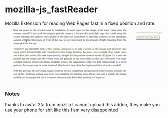 # mozilla-js_fastReader
Mozilla Extension for reading Web Pages fast in a fixed position and rate.
![](preview.gif)

### Notes

thanks to awful 2fa from mozilla I cannot upload this addon, they make you use your phone for shit like this
I am very disappointed 